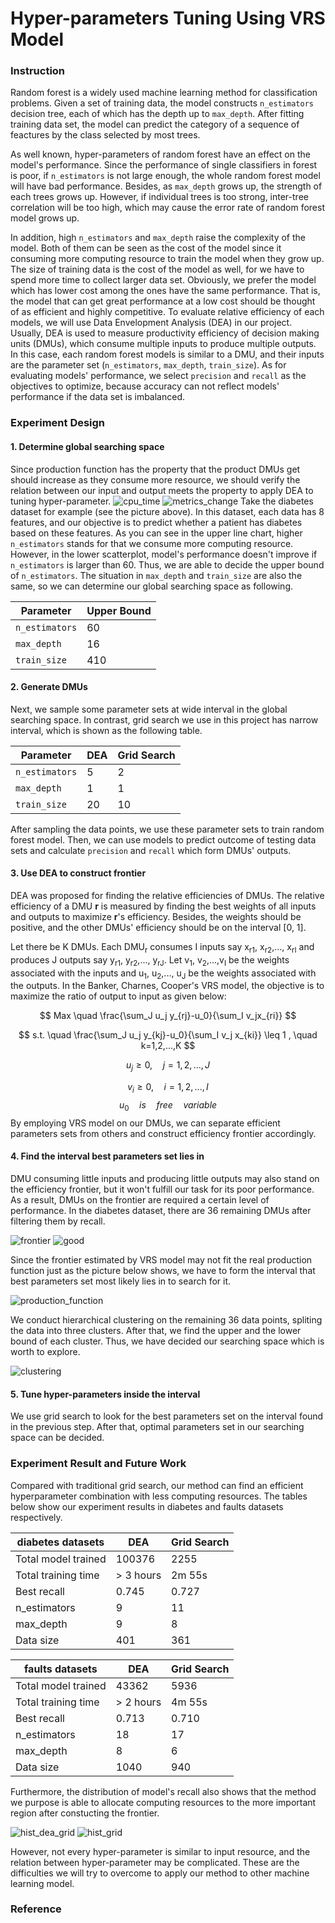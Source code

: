 # Hyper-parameters Tuning Using VRS Model
### Instruction
Random forest is a widely used machine learning method for classification problems. Given a set of training data, the model constructs `n_estimators` decision tree, each of which has the depth up to `max_depth`. After fitting training data set, the model can predict the category of a sequence of feactures by the class selected by most trees.

As well known, hyper-parameters of random forest have an effect on the model's performance. Since the performance of single classifiers in forest is poor, if `n_estimators` is not large enough, the whole random forest model will have bad performance. Besides, as `max_depth` grows up, the strength of each trees grows up. However, if individual trees is too strong, inter-tree correlation will be too high, which may cause the error rate of random forest model grows up.

In addition, high `n_estimators` and `max_depth` raise the complexity of the model. Both of them can be seen as the cost of the model since it consuming more computing resource to train the model when they grow up. The size of training data is the cost of the model as well, for we have to spend more time to collect larger data set. Obviously, we prefer the model which has lower cost among the ones have the same performance. That is, the model that can get great performance at a low cost should be thought of as efficient and highly competitive. To evaluate relative efficiency of each models, we will use Data Envelopment Analysis (DEA) in our project. Usually, DEA is used to measure productivity efficiency of decision making units (DMUs), which consume multiple inputs to produce multiple outputs. In this case, each random forest models is similar to a DMU, and their inputs are the parameter set (`n_estimators`, `max_depth`, `train_size`). As for evaluating models' performance, we select `precision` and `recall` as the objectives to optimize, because accuracy can not reflect models' performance if the data set is imbalanced.

### Experiment Design
#### 1. Determine global searching space
Since production function has the property that the product DMUs get should increase as they consume more resource, we should verify the relation between our input and output meets the property to apply DEA to tuning hyper-parameter.
![cpu_time](./cpu_time.jpg)
![metrics_change](./metrics_change.jpg)
Take the diabetes dataset for example (see the picture above). In this dataset, each data has 8 features, and our objective is to predict whether a patient has diabetes based on these features. As you can see in the upper line chart, higher `n_estimators` stands for that we consume more computing resource. However, in the lower scatterplot, model's performance doesn't improve if `n_estimators` is larger than 60. Thus, we are able to decide the upper bound of `n_estimators`. The situation in `max_depth` and `train_size` are also the same, so we can determine our global searching space as following.

Parameter  | Upper Bound
------------- | -------------
 `n_estimators` | 60
`max_depth`  | 16
`train_size`  | 410


#### 2. Generate DMUs
Next, we sample some parameter sets at wide interval in the global searching space. In contrast, grid search we use in this project has narrow interval, which is shown as the following table.

Parameter  | DEA | Grid Search
------------- | ------------- | -------------
 `n_estimators` | 5 | 2
`max_depth`  | 1 | 1
`train_size`  | 20 | 10

After sampling the data points, we use these parameter sets to train random forest model. Then, we can use models to predict outcome of testing data sets and calculate `precision` and `recall` which form DMUs' outputs. 
#### 3. Use DEA to construct frontier
DEA was proposed for finding the relative efficiencies of DMUs. The relative efficiency of a DMU **r** is measured by finding the best weights of all inputs and outputs to maximize **r**'s efficiency. Besides, the weights should be positive, and the other DMUs' efficiency should be on the interval [0, 1].

Let there be K DMUs. Each DMU<sub>r</sub> consumes I inputs say x<sub>r1</sup></sub>, x<sub>r2</sup></sub>,..., x<sub>rI</sup></sub> and produces J outputs say y<sub>r1</sup></sub>, y<sub>r2</sup></sub>,..., y<sub>rJ</sup></sub>. Let v<sub>1</sup></sub>, v<sub>2</sup></sub>,...,v<sub>I</sup></sub> be the weights associated with the inputs and u<sub>1</sup></sub>, u<sub>2</sup></sub>,..., u<sub>J</sup></sub> be the weights associated with the outputs. In the Banker, Charnes, Cooper's VRS model, the objective is to maximize the ratio of output to input as given below:

$$ Max \quad \frac{\sum_J u_j y_{rj}-u_0}{\sum_I v_jx_{ri}} $$

$$ s.t. \quad \frac{\sum_J u_j y_{kj}-u_0}{\sum_I v_j x_{ki}} \leq 1 , \quad k=1,2,...,K $$

$$ u_j \geq 0 , \quad j=1,2,...,J $$

$$ v_i \geq 0 , \quad i=1,2,...,I $$
$$ u_0 \quad is \quad free \quad variable $$
By employing VRS model on our DMUs, we can separate efficient parameters sets from others and construct efficiency frontier accordingly.
#### 4. Find the interval best parameters set lies in
DMU consuming little inputs and producing little outputs may also stand on the efficiency frontier, but it won't fulfill our task for its poor performance. As a result, DMUs on the frontier are required a certain level of performance. In the diabetes dataset, there are 36 remaining DMUs after filtering them by recall.

![frontier](./frontier.jpg)
![good](./good.jpg)

Since the frontier estimated by VRS model may not fit the real production function just as the picture below shows, we have to form the interval that best parameters set most likely lies in to search for it.

![production_function](./production_function.jpg)

We conduct hierarchical clustering on the remaining 36 data points, spliting the data into three clusters. After that, we find the upper and the lower bound of each cluster. Thus, we have decided our searching space which is worth to explore.

![clustering](./clustering.jpg)

#### 5. Tune hyper-parameters inside the interval
We use grid search to look for the best parameters set on the interval found in the previous step. After that, optimal parameters set in our searching space can be decided.
### Experiment Result and Future Work
Compared with traditional grid search, our method can find an efficient hyperparameter combination with less computing resources. The tables below show our experiment results in diabetes and faults datasets respectively.

diabetes datasets  | DEA | Grid Search
------------- | ------------- | -------------
Total model trained | 100376 | 2255
Total training time  | > 3 hours | 2m 55s
Best recall  | 0.745 | 0.727
n_estimators | 9 | 11
max_depth  | 9 | 8
Data size  | 401 | 361

faults datasets  | DEA | Grid Search
------------- | ------------- | -------------
Total model trained | 43362 | 5936
Total training time  | > 2 hours | 4m 55s
Best recall  | 0.713 | 0.710
n_estimators | 18 | 17
max_depth  | 8 | 6
Data size  | 1040 | 940

Furthermore, the distribution of model's recall also shows that the method we purpose is able to allocate computing resources to the more important region after constucting the frontier.

![hist_dea_grid](./hist_dea_grid.jpg)
![hist_grid](./hist_grid.jpg)

However, not every hyper-parameter is similar to input resource, and the relation between hyper-parameter may be complicated. These are the difficulties we will try to overcome to apply our method to other machine learning model.

### Reference